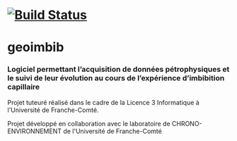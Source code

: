 [![Build Status](https://travis-ci.org/qperez/geoimbib.svg)](https://travis-ci.org/qperez/geoimbib)
====
# geoimbib
### Logiciel permettant l’acquisition de données pétrophysiques et le suivi de leur évolution au cours de l’expérience d’imbibition capillaire
Projet tuteuré réalisé dans le cadre de la Licence 3 Informatique à l'Université de Franche-Comté.

Projet développé en collaboration avec le laboratoire de CHRONO-ENVIRONNEMENT de l'Université de Franche-Comté

